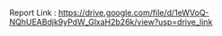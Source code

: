 Report Link : https://drive.google.com/file/d/1eWVoQ-NQhUEABdjk9yPdW_GlxaH2b26k/view?usp=drive_link
